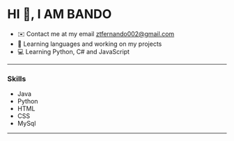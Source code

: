 # HI 👋, I AM BANDO 


- ✉️ Contact me at my email  ztfernando002@gmail.com 
- 🚀 Learning languages ​​and working on my projects
- 💻 Learning Python,  C# and JavaScript

---

### Skills
-   Java        
-   Python
-   HTML
-   CSS
-   MySql
---





